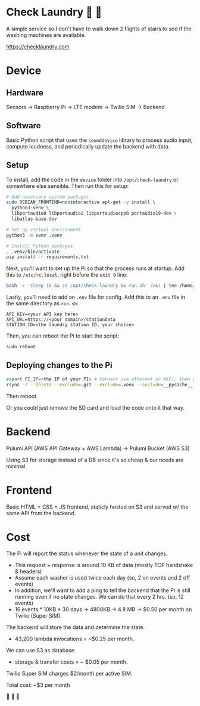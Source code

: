 # Check Laundry 🤔 🧺

A simple service so I don't have to walk down 2 flights of stairs to see if the washing machines are available.

https://checklaundry.com


# Device

## Hardware
Sensors -> Raspberry Pi -> LTE modem -> Twilio SIM -> Backend

## Software
Basic Python script that uses the `sounddevice` library to process audio input, compute loudness, and periodically update the backend with data.

## Setup
To install, add the code in the `device` folder into `/opt/check-laundry` or somewhere else sensible. Then run this for setup:
```bash
# Add necessary system packages
sudo DEBIAN_FRONTEND=noninteractive apt-get -y install \
  python3-venv \
  libportaudio0 libportaudio2 libportaudiocpp0 portaudio19-dev \
  libatlas-base-dev

# Set up virtual environment
python3 -m venv .venv

# Install Python packages
. .venv/bin/activate
pip install -r requirements.txt
```

Next, you'll want to set up the Pi so that the process runs at startup. Add this to `/etc/rc.local`, right before the `exit 0` line:
```bash
bash -c 'sleep 15 && cd /opt/check-laundry && run.sh' 2>&1 | tee /home/pi/laundry.log &
```

Lastly, you'll need to add an `.env` file for config. Add this to an `.env` file in the same directory as `run.sh`:
```
API_KEY=<your API key here>
API_URL=https://<your domain>/stationData
STATION_ID=<the laundry station ID, your choice>
```

Then, you can reboot the Pi to start the script:
```bash
sudo reboot
```

## Deploying changes to the Pi
```bash
export PI_IP=<the IP of your PI> # Connect via ethernet or WiFi, then you can use nmap and/or arp-scan to find the IP
rsync -r --delete --exclude=.git --exclude=.venv --exclude=__pycache__ --exclude=.DS_Store ./ pi@$PI_IP:/opt/check-laundry
```
Then reboot.

Or you could just remove the SD card and load the code onto it that way.


# Backend
Pulumi API (AWS API Gateway + AWS Lambda) -> Pulumi Bucket (AWS S3)

Using S3 for storage instead of a DB since it's so cheap & our needs are minimal.


# Frontend
Basic HTML + CSS + JS frontend, staticly hosted on S3 and served w/ the same API from the backend.


# Cost
The Pi will report the status whenever the state of a unit changes.
  - This request + response is around 10 KB of data (mostly TCP handshake & headers)
  - Assume each washer is used twice each day (so, 2 on events and 2 off events)
  - In addition, we'll want to add a ping to tell the backend that the Pi is still running even if no state changes. We can do that every 2 hrs. (so, 12 events)
  - 16 events * 10KB * 30 days -> 4800KB -> 4.8 MB -> $0.50 per month on Twilio (Super SIM).

The backend will store the data and determine the state.
  - 43,200 lambda invocations = ~$0.25 per month.

We can use S3 as database.
  - storage & transfer costs = ~ $0.05 per month.

Twilio Super SIM charges $2/month per active SIM.

Total cost: ~$3 per month

🎉 🎉 🎉 

